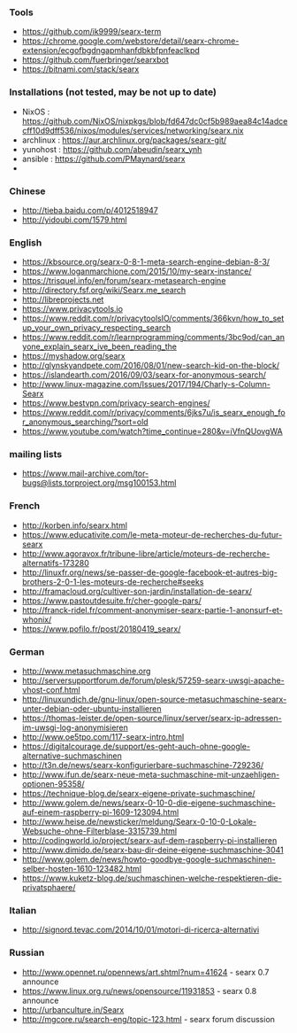 ### Tools
* https://github.com/ik9999/searx-term
* https://chrome.google.com/webstore/detail/searx-chrome-extension/ecgofbgdngapmhanfdbkbfpnfeaclkpd
* https://github.com/fuerbringer/searxbot
* https://bitnami.com/stack/searx

### Installations (not tested, may be not up to date)
* NixOS : https://github.com/NixOS/nixpkgs/blob/fd647dc0cf5b989aea84c14adcecff10d9dff536/nixos/modules/services/networking/searx.nix
* archlinux : https://aur.archlinux.org/packages/searx-git/
* yunohost : https://github.com/abeudin/searx_ynh
* ansible : https://github.com/PMaynard/searx
* 

### Chinese

* http://tieba.baidu.com/p/4012518947
* http://yidoubi.com/1579.html

### English

* https://kbsource.org/searx-0-8-1-meta-search-engine-debian-8-3/
* https://www.loganmarchione.com/2015/10/my-searx-instance/
* https://trisquel.info/en/forum/searx-metasearch-engine
* http://directory.fsf.org/wiki/Searx.me_search
* http://libreprojects.net
* https://www.privacytools.io
* https://www.reddit.com/r/privacytoolsIO/comments/366kvn/how_to_setup_your_own_privacy_respecting_search
* https://www.reddit.com/r/learnprogramming/comments/3bc9od/can_anyone_explain_searx_ive_been_reading_the
* https://myshadow.org/searx
* http://glynskyandpete.com/2016/08/01/new-search-kid-on-the-block/
* https://islandearth.com/2016/09/03/searx-for-anonymous-search/
* http://www.linux-magazine.com/Issues/2017/194/Charly-s-Column-Searx
* https://www.bestvpn.com/privacy-search-engines/
* https://www.reddit.com/r/privacy/comments/6jks7u/is_searx_enough_for_anonymous_searching/?sort=old
* https://www.youtube.com/watch?time_continue=280&v=iVfnQUovgWA

### mailing lists
* https://www.mail-archive.com/tor-bugs@lists.torproject.org/msg100153.html

### French

* http://korben.info/searx.html
* https://www.educativite.com/le-meta-moteur-de-recherches-du-futur-searx
* http://www.agoravox.fr/tribune-libre/article/moteurs-de-recherche-alternatifs-173280
* http://linuxfr.org/news/se-passer-de-google-facebook-et-autres-big-brothers-2-0-1-les-moteurs-de-recherche#seeks
* http://framacloud.org/cultiver-son-jardin/installation-de-searx/
* https://www.pastoutdesuite.fr/cher-google-pars/
* http://franck-ridel.fr/comment-anonymiser-searx-partie-1-anonsurf-et-whonix/
* https://www.pofilo.fr/post/20180419_searx/

### German

* http://www.metasuchmaschine.org
* http://serversupportforum.de/forum/plesk/57259-searx-uwsgi-apache-vhost-conf.html
* http://linuxundich.de/gnu-linux/open-source-metasuchmaschine-searx-unter-debian-oder-ubuntu-installieren
* https://thomas-leister.de/open-source/linux/server/searx-ip-adressen-im-uwsgi-log-anonymisieren
* http://www.oe5tpo.com/117-searx-intro.html
* https://digitalcourage.de/support/es-geht-auch-ohne-google-alternative-suchmaschinen
* http://t3n.de/news/searx-konfigurierbare-suchmaschine-729236/
* http://www.ifun.de/searx-neue-meta-suchmaschine-mit-unzaehligen-optionen-95358/
* https://technique-blog.de/searx-eigene-private-suchmaschine/
* http://www.golem.de/news/searx-0-10-0-die-eigene-suchmaschine-auf-einem-raspberry-pi-1609-123094.html
* http://www.heise.de/newsticker/meldung/Searx-0-10-0-Lokale-Websuche-ohne-Filterblase-3315739.html
* http://codingworld.io/project/searx-auf-dem-raspberry-pi-installieren
* http://www.dimido.de/searx-bau-dir-deine-eigene-suchmaschine-3041
* http://www.golem.de/news/howto-goodbye-google-suchmaschinen-selber-hosten-1610-123482.html
* https://www.kuketz-blog.de/suchmaschinen-welche-respektieren-die-privatsphaere/

### Italian

* http://signord.tevac.com/2014/10/01/motori-di-ricerca-alternativi

### Russian
* http://www.opennet.ru/opennews/art.shtml?num=41624 - searx 0.7 announce
* https://www.linux.org.ru/news/opensource/11931853 - searx 0.8 announce
* http://urbanculture.in/Searx
* http://mgcore.ru/search-eng/topic-123.html - searx forum discussion